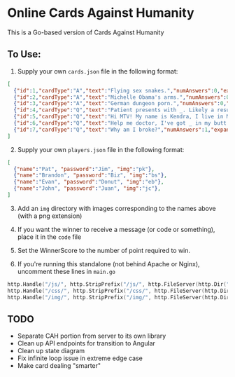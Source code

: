 # Online Cards Against Humanity

This is a Go-based version of Cards Against Humanity

## To Use:

1. Supply your own `cards.json` file in the following format:

```JSON
[
  {"id":1,"cardType":"A","text":"Flying sex snakes.","numAnswers":0,"expansion": "Base"},
  {"id":2,"cardType":"A","text":"Michelle Obama's arms.","numAnswers":0,"expansion": "Base"},
  {"id":3,"cardType":"A","text":"German dungeon porn.","numAnswers":0,"expansion": "Base"},
  {"id":4,"cardType":"Q","text":"Patient presents with _. Likely a result of _.","numAnswers":2,"expansion":"CAHe5"},
  {"id":5,"cardType":"Q","text":"Hi MTV! My name is Kendra, I live in Malibu, I'm into _, and I love to have a good time.","numAnswers":1,"expansion":"CAHe5"},
  {"id":6,"cardType":"Q","text":"Help me doctor, I've got _ in my butt!","numAnswers":1,"expansion":"CAHe5"},
  {"id":7,"cardType":"Q","text":"Why am I broke?","numAnswers":1,"expansion":"CAHe5"},
]
```

2. Supply your own `players.json` file in the following format:

```JSON
[
  {"name":"Pat", "password":"Jim", "img":"pk"},
  {"name":"Brandon", "password":"Biz", "img":"bs"},
  {"name":"Evan", "password":"Donut", "img":"eb"},
  {"name":"John", "password":"Juan", "img":"jc"},
]
```
3. Add an `img` directory with images corresponding to the names above (with a png extension)

4. If you want the winner to receive a message (or code or something), place it in the `code` file

5. Set the WinnerScore to the number of point required to win.

6. If you're running this standalone (not behind Apache or Nginx), uncomment these lines in `main.go`

```Go
http.Handle("/js/", http.StripPrefix("/js/", http.FileServer(http.Dir("./js"))))
http.Handle("/css/", http.StripPrefix("/css/", http.FileServer(http.Dir("./css"))))
http.Handle("/img/", http.StripPrefix("/img/", http.FileServer(http.Dir("./img"))))
```

## TODO

* Separate CAH portion from server to its own library
* Clean up API endpoints for transition to Angular
* Clean up state diagram
* Fix infinite loop issue in extreme edge case
* Make card dealing "smarter"
